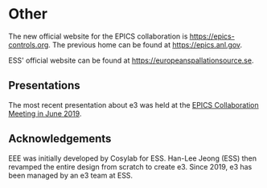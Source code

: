 # Other

The new official website for the EPICS collaboration is <https://epics-controls.org>. The previous home can be found at <https://epics.anl.gov>.

ESS' official website can be found at <https://europeanspallationsource.se>.

## Presentations

The most recent presentation about e3 was held at the [EPICS Collaboration Meeting in June 2019](https://indico.cern.ch/event/766611/sessions/295953/#20190606).

## Acknowledgements

EEE was initially developed by Cosylab for ESS. Han-Lee Jeong (ESS) then revamped the entire design from scratch to create e3. Since 2019, e3 has been managed by an e3 team at ESS.
